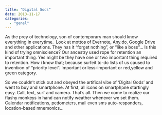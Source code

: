 ```yaml
---
title: "Digital Gods"
date: 2013-11-17
categories: 
  - "genel"
---
```


As the prey of technology, son of contemporary man should know everything in everytime.  Look at mottos of Evernote, Any.do, Google Drive and other applications. They has it “forget nothing”, or “like a boss”… Is this kind of trying omniscience? Our ancestry used rope for retention an important thing. Yes might be they have one or two important thing required to retention. How i know that; because surfeit to-do lists of us caused to inventiıon of “priority level”. Important or less-important or red,yellow and green category.  
  
So we couldn’t stick out and obeyed the artifical vibe of ‘Digital Gods’ and went to buy and smartphone. At first, all icons on smartphpne startingly easy. Call, text, surf and camera. That’s all. Then we come to realize our flashy monkeys in hand can notify weather whenever we set them. Calendar notifications, pedometers, mail even sms auto-responders, location-based mnemonics…
